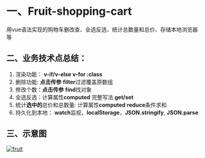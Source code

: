 # 一、Fruit-shopping-cart
用vue语法实现的购物车删改查、全选反选、统计总数量和总价、存储本地浏览器等
## 二、业务技术点总结：
1. 渲染功能： **v-if/v-else v-for :class**
2. 删除功能: **点击传参** **filter**过滤覆盖原数组
3. 修改个数：**点击传参** **find**找对象
4. 全选反选：计算属性**computed** 完整写法 **get/set**
5. 统计**选中的**总价和总数量: 计算属性**computed** **reduce**条件求和
6. 持久化到本地： **watch**监视，**localStorage**，**JSON.stringify**, **JSON.parse**
## 三、示意图
[![fruit](https://img.17carat.cn/2024/04/github/fruit.png "fruit")](https://img.17carat.cn/2024/04/github/fruit.png "fruit")
